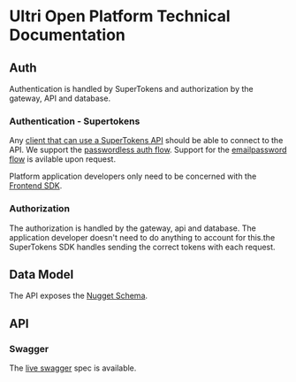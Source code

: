 # Ultri Open Platform Technical Documentation

## Auth

Authentication is handled by SuperTokens and authorization by the gateway, API and database.

### Authentication - Supertokens

Any [client that can use a SuperTokens API](https://supertokens.com/docs/passwordless/custom-ui/init/frontend) should be able to connect to the API. We support the [passwordless auth flow](https://supertokens.com/docs/passwordless/introduction). Support for the [emailpassword flow](https://supertokens.com/docs/emailpassword/introduction) is avilable upon request.

Platform application developers only need to be concerned with the [Frontend SDK](https://supertokens.com/docs/passwordless/custom-ui/init/frontend).

### Authorization

The authorization is handled by the gateway, api and database. The application developer doesn't need to do anything to account for this.the SuperTokens SDK handles sending the correct tokens with each request. 

## Data Model

The API exposes the [Nugget Schema](/nugget-schema/).

## API

### Swagger

The [live swagger](https://api.service.ultri.com/documentation/) spec is available.
